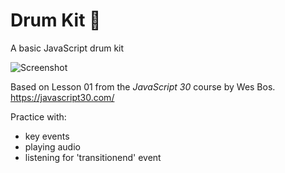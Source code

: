 # Drum Kit :drum:


A basic JavaScript drum kit <br>

![Screenshot](/DrumKitUI.png)<br>

Based on Lesson 01 from the <em>JavaScript 30</em> course by Wes Bos.<br>
https://javascript30.com/

Practice with:
* key events
* playing audio
* listening for 'transitionend' event



